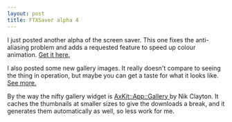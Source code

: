 ```yaml
---
layout: post
title: FTXSaver alpha 4
---
```



I just posted another alpha of the screen saver. This one fixes the anti-aliasing problem and adds a requested feature to speed up colour animation. <a href="/fractaltrees/ftxsaver">Get it here. </a>

I also posted some new gallery images. It really doesn't compare to seeing the thing in operation, but maybe you can get a taste for what it looks like. <a href="/fractaltrees/gallery/screensaver/2004_01_12">See more. </a>

By the way the nifty gallery widget is <a href="http://search.cpan.org/%7Enikc/AxKit-App-Gallery-0.4/">AxKit::App::Gallery </a>by Nik Clayton. It caches the thumbnails at smaller sizes to give the downloads a break, and it generates them automatically as well, so less work for me.
